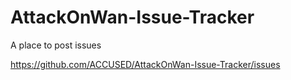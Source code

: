 # AttackOnWan-Issue-Tracker
A place to post issues

https://github.com/ACCUSED/AttackOnWan-Issue-Tracker/issues
